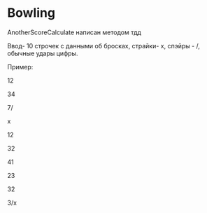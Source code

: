 # Bowling

AnotherScoreCalculate написан методом тдд

Ввод- 10 строчек с данными об бросках, страйки- х, спэйры - /, обычные удары цифры.

Пример:

12

34

7/

x

12

32

41

23

32

3/x
